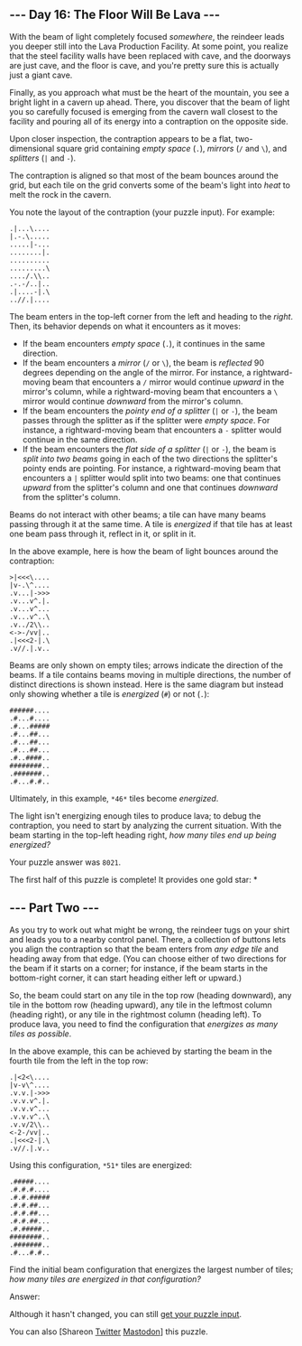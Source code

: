 \--- Day 16: The Floor Will Be Lava ---
----------

With the beam of light completely focused *somewhere*, the reindeer leads you deeper still into the Lava Production Facility. At some point, you realize that the steel facility walls have been replaced with cave, and the doorways are just cave, and the floor is cave, and you're pretty sure this is actually just a giant cave.

Finally, as you approach what must be the heart of the mountain, you see a bright light in a cavern up ahead. There, you discover that the beam of light you so carefully focused is emerging from the cavern wall closest to the facility and pouring all of its energy into a contraption on the opposite side.

Upon closer inspection, the contraption appears to be a flat, two-dimensional square grid containing *empty space* (`.`), *mirrors* (`/` and `\`), and *splitters* (`|` and `-`).

The contraption is aligned so that most of the beam bounces around the grid, but each tile on the grid converts some of the beam's light into *heat* to melt the rock in the cavern.

You note the layout of the contraption (your puzzle input). For example:

```
.|...\....
|.-.\.....
.....|-...
........|.
..........
.........\
..../.\\..
.-.-/..|..
.|....-|.\
..//.|....

```

The beam enters in the top-left corner from the left and heading to the *right*. Then, its behavior depends on what it encounters as it moves:

* If the beam encounters *empty space* (`.`), it continues in the same direction.
* If the beam encounters a *mirror* (`/` or `\`), the beam is *reflected* 90 degrees depending on the angle of the mirror. For instance, a rightward-moving beam that encounters a `/` mirror would continue *upward* in the mirror's column, while a rightward-moving beam that encounters a `\` mirror would continue *downward* from the mirror's column.
* If the beam encounters the *pointy end of a splitter* (`|` or `-`), the beam passes through the splitter as if the splitter were *empty space*. For instance, a rightward-moving beam that encounters a `-` splitter would continue in the same direction.
* If the beam encounters the *flat side of a splitter* (`|` or `-`), the beam is *split into two beams* going in each of the two directions the splitter's pointy ends are pointing. For instance, a rightward-moving beam that encounters a `|` splitter would split into two beams: one that continues *upward* from the splitter's column and one that continues *downward* from the splitter's column.

Beams do not interact with other beams; a tile can have many beams passing through it at the same time. A tile is *energized* if that tile has at least one beam pass through it, reflect in it, or split in it.

In the above example, here is how the beam of light bounces around the contraption:

```
>|<<<\....
|v-.\^....
.v...|->>>
.v...v^.|.
.v...v^...
.v...v^..\
.v../2\\..
<->-/vv|..
.|<<<2-|.\
.v//.|.v..

```

Beams are only shown on empty tiles; arrows indicate the direction of the beams. If a tile contains beams moving in multiple directions, the number of distinct directions is shown instead. Here is the same diagram but instead only showing whether a tile is *energized* (`#`) or not (`.`):

```
######....
.#...#....
.#...#####
.#...##...
.#...##...
.#...##...
.#..####..
########..
.#######..
.#...#.#..

```

Ultimately, in this example, `*46*` tiles become *energized*.

The light isn't energizing enough tiles to produce lava; to debug the contraption, you need to start by analyzing the current situation. With the beam starting in the top-left heading right, *how many tiles end up being energized?*

Your puzzle answer was `8021`.

The first half of this puzzle is complete! It provides one gold star: \*

\--- Part Two ---
----------

As you try to work out what might be wrong, the reindeer tugs on your shirt and leads you to a nearby control panel. There, a collection of buttons lets you align the contraption so that the beam enters from *any edge tile* and heading away from that edge. (You can choose either of two directions for the beam if it starts on a corner; for instance, if the beam starts in the bottom-right corner, it can start heading either left or upward.)

So, the beam could start on any tile in the top row (heading downward), any tile in the bottom row (heading upward), any tile in the leftmost column (heading right), or any tile in the rightmost column (heading left). To produce lava, you need to find the configuration that *energizes as many tiles as possible*.

In the above example, this can be achieved by starting the beam in the fourth tile from the left in the top row:

```
.|<2<\....
|v-v\^....
.v.v.|->>>
.v.v.v^.|.
.v.v.v^...
.v.v.v^..\
.v.v/2\\..
<-2-/vv|..
.|<<<2-|.\
.v//.|.v..

```

Using this configuration, `*51*` tiles are energized:

```
.#####....
.#.#.#....
.#.#.#####
.#.#.##...
.#.#.##...
.#.#.##...
.#.#####..
########..
.#######..
.#...#.#..

```

Find the initial beam configuration that energizes the largest number of tiles; *how many tiles are energized in that configuration?*

Answer:

Although it hasn't changed, you can still [get your puzzle input](16/input).

You can also [Shareon [Twitter](https://twitter.com/intent/tweet?text=I%27ve+completed+Part+One+of+%22The+Floor+Will+Be+Lava%22+%2D+Day+16+%2D+Advent+of+Code+2023&url=https%3A%2F%2Fadventofcode%2Ecom%2F2023%2Fday%2F16&related=ericwastl&hashtags=AdventOfCode) [Mastodon](javascript:void(0);)] this puzzle.